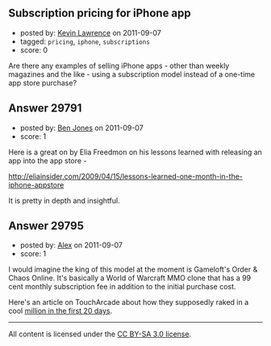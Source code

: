 ## Subscription pricing for iPhone app

- posted by: [Kevin Lawrence](https://stackexchange.com/users/-1/5129-kevin-lawrence) on 2011-09-07
- tagged: `pricing`, `iphone`, `subscriptions`
- score: 0

Are there any examples of selling iPhone apps - other than weekly magazines and the like - using a subscription model instead of a one-time app store purchase?


## Answer 29791

- posted by: [Ben Jones](https://stackexchange.com/users/-1/9185-ben-jones) on 2011-09-07
- score: 1

Here is a great on by Elia Freedmon on his lessons learned with releasing an app into the app store - 

http://eliainsider.com/2009/04/15/lessons-learned-one-month-in-the-iphone-appstore

It is pretty in depth and insightful.


## Answer 29795

- posted by: [Alex](https://stackexchange.com/users/-1/12744-alex) on 2011-09-07
- score: 1

<p>I would imagine the king of this model at the moment is Gameloft's Order &amp; Chaos Online. It's basically a World of Warcraft MMO clone that has a 99 cent monthly subscription fee in addition to the initial purchase cost.</p>

<p>Here's an article on TouchArcade about how they supposedly raked in a cool <a href="http://toucharcade.com/2011/05/31/gameloft-has-raked-in-1m/" rel="nofollow">million in the first 20 days</a>.</p>




---

All content is licensed under the [CC BY-SA 3.0 license](https://creativecommons.org/licenses/by-sa/3.0/).
